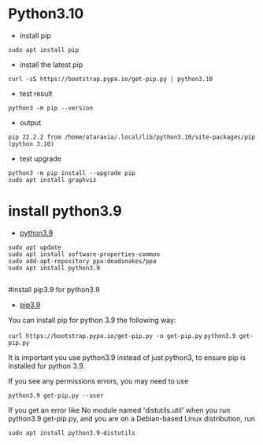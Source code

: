 # Python3.10
- install pip
```
sudo apt install pip
```
- install the latest pip
```
curl -sS https://bootstrap.pypa.io/get-pip.py | python3.10
```
- test result
```
python3 -m pip --version
```
- output
```
pip 22.2.2 from /home/ataraxia/.local/lib/python3.10/site-packages/pip (python 3.10)
```
- test upgrade
```
python3 -m pip install --upgrade pip
sudo apt install graphviz
```



# install python3.9
- [python3.9](https://linuxize.com/post/how-to-install-python-3-9-on-ubuntu-20-04/)


```
sudo apt update
sudo apt install software-properties-common
sudo add-apt-repository ppa:deadsnakes/ppa
sudo apt install python3.9


```

#install pip3.9 for python3.9
- [pip3.9](https://stackoverflow.com/questions/65644782/how-to-install-pip-for-python-3-9-on-ubuntu-20-04)

You can install pip for python 3.9 the following way:

`curl https://bootstrap.pypa.io/get-pip.py -o get-pip.py`
`python3.9 get-pip.py`

It is important you use python3.9 instead of just python3, to ensure pip is installed for python 3.9.

If you see any permissions errors, you may need to use 

`python3.9 get-pip.py --user`

If you get an error like No module named 'distutils.util' when you run python3.9 get-pip.py, and you are on a Debian-based Linux distribution, run

`sudo apt install python3.9-distutils`


